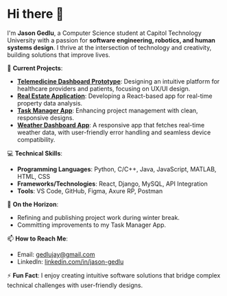 # Hi there 👋

I'm **Jason Gedlu**, a Computer Science student at Capitol Technology University with a passion for **software engineering, robotics, and human systems design**. I thrive at the intersection of technology and creativity, building solutions that improve lives.

🌱 **Current Projects**:
- **[Telemedicine Dashboard Prototype](#)**: Designing an intuitive platform for healthcare providers and patients, focusing on UX/UI design.
- **[Real Estate Application](#)**: Developing a React-based app for real-time property data analysis.
- **[Task Manager App](#)**: Enhancing project management with clean, responsive designs.
- **[Weather Dashboard App](https://weather-dashboard-ten-mauve.vercel.app/)**: A responsive app that fetches real-time weather data, with user-friendly error handling and seamless device compatibility.

💻 **Technical Skills**:
- **Programming Languages**: Python, C/C++, Java, JavaScript, MATLAB, HTML, CSS
- **Frameworks/Technologies**: React, Django, MySQL, API Integration
- **Tools**: VS Code, GitHub, Figma, Axure RP, Postman

🔭 **On the Horizon**:
- Refining and publishing project work during winter break.
- Committing improvements to my Task Manager App.

📫 **How to Reach Me**:
- Email: [gedlujay@gmail.com](mailto:gedlujay@gmail.com)
- LinkedIn: [linkedin.com/in/jason-gedlu](https://linkedin.com/in/jason-gedlu)

⚡ **Fun Fact**: I enjoy creating intuitive software solutions that bridge complex technical challenges with user-friendly designs.
